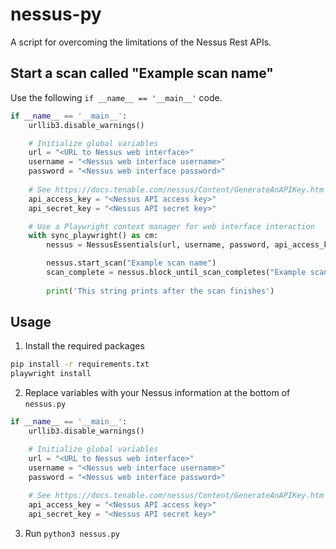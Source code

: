 # nessus-py

A script for overcoming the limitations of the Nessus Rest APIs.

## Start a scan called "Example scan name"

Use the following `if __name__ == '__main__'` code.

```python
if __name__ == '__main__':
    urllib3.disable_warnings()

    # Initialize global variables
    url = "<URL to Nessus web interface>"
    username = "<Nessus web interface username>"
    password = "<Nessus web interface password>"
    
    # See https://docs.tenable.com/nessus/Content/GenerateAnAPIKey.htm 
    api_access_key = "<Nessus API access key>"
    api_secret_key = "<Nessus API secret key>"

    # Use a Playwright context manager for web interface interaction
    with sync_playwright() as cm:
        nessus = NessusEssentials(url, username, password, api_access_key, api_secret_key, cm)

        nessus.start_scan("Example scan name")
        scan_complete = nessus.block_until_scan_completes("Example scan name")
        
        print('This string prints after the scan finishes')
```

## Usage
1) Install the required packages

```bash
pip install -r requirements.txt
playwright install
```

2) Replace variables with your Nessus information at the bottom of `nessus.py`
```python
if __name__ == '__main__':
    urllib3.disable_warnings()

    # Initialize global variables
    url = "<URL to Nessus web interface>"
    username = "<Nessus web interface username>"
    password = "<Nessus web interface password>"
    
    # See https://docs.tenable.com/nessus/Content/GenerateAnAPIKey.htm 
    api_access_key = "<Nessus API access key>"
    api_secret_key = "<Nessus API secret key>"
```

3) Run `python3 nessus.py`
